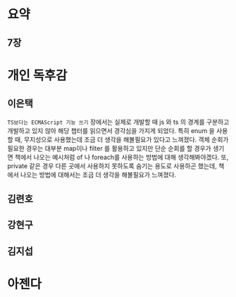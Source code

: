 # 요약

## 7장

# 개인 독후감

## 이은택

`TS보다는 ECMAScript 기능 쓰기` 장에서는 실제로 개발할 때 js 와 ts 의 경계를 구분하고 개발하고 있지 않아 해당 챕터를 읽으면서 경각심을 가지게 되었다. 특히 enum 을 사용할 때, 무지성으로 사용했는데 조금 더 생각을 해볼필요가 있다고 느껴졌다. 객체 순회가 필요한 경우는 대부분 map이나 filter 를 활용하고 있지만 단순 순회를 할 경우가 생기면 책에서 나오는 예시처럼 of 나 foreach를 사용하는 방법에 대해 생각해봐야겠다. 또, private 같은 경우 다른 곳에서 사용하지 못하도록 숨기는 용도로 사용하곤 했는데, 책에서 나오는 방법에 대해서는 조금 더 생각을 해볼필요가 느껴졌다.

## 김련호

## 강현구

## 김지섭

# 아젠다
